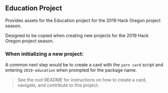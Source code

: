 ## Education Project

Provides assets for the Education project for the 2019 Hack Oregon project season.

Designed to be copied when creating new projects for the 2019 Hack Oregon project season.

### When initializing a new project:

A common next step would be to create a card with the `yarn card` script and entering `2019-education` when prompted for the package name.

> See the root README for instructions on how to create a card, navigate, and contribute to this project.
